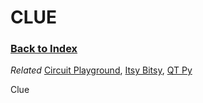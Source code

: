
# CLUE 

### [Back to Index](index.md)

*Related* [Circuit Playground](circuit_playground.md), [Itsy Bitsy](itsy_bitsy.md), [QT Py](qt_py.md)


Clue  
